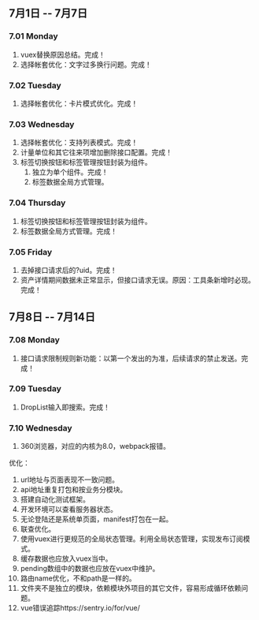 ## 7月1日 -- 7月7日

### 7.01 Monday
1. vuex替换原因总结。完成！
2. 选择帐套优化：文字过多换行问题。完成！

### 7.02 Tuesday
1. 选择帐套优化：卡片模式优化。完成！

### 7.03 Wednesday
1. 选择帐套优化：支持列表模式。完成！
2. 计量单位和其它往来项增加删除接口配置。完成！
3. 标签切换按钮和标签管理按钮封装为组件。
   1. 独立为单个组件。完成！
   2. 标签数据全局方式管理。

### 7.04 Thursday
1. 标签切换按钮和标签管理按钮封装为组件。
  1. 标签数据全局方式管理。完成！

### 7.05 Friday
1. 去掉接口请求后的?uid。完成！
2. 资产详情期间数据未正常显示，但接口请求无误。原因：工具条新增时必现。完成！

## 7月8日 -- 7月14日

### 7.08 Monday
1. 接口请求限制规则新功能：以第一个发出的为准，后续请求的禁止发送。完成！

### 7.09 Tuesday
1. DropList输入即搜索。完成！

### 7.10 Wednesday
1. 360浏览器，对应的内核为8.0，webpack报错。

优化：
1. url地址与页面表现不一致问题。
1. api地址重复打包和按业务分模块。
1. 搭建自动化测试框架。
1. 开发环境可以查看服务器状态。
1. 无论登陆还是系统单页面，manifest打包在一起。
1. 联查优化。
1. 使用vuex进行更规范的全局状态管理。利用全局状态管理，实现发布订阅模式。
1. 缓存数据也应放入vuex当中。
1. pending数组中的数据也应放在vuex中维护。
1. 路由name优化，不和path是一样的。
1. 文件夹不是独立的模块，依赖模块外项目的其它文件，容易形成循环依赖问题。
1. vue错误追踪https://sentry.io/for/vue/
